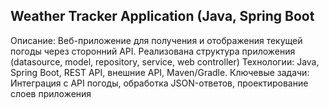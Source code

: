 ## Weather Tracker Application (Java, Spring Boot
Описание: Веб-приложение для получения и отображения текущей погоды через сторонний API. Реализована структура приложения (datasource, model, repository, service, web controller)
Технологии: Java, Spring Boot, REST API, внешние API, Maven/Gradle.
Ключевые задачи: Интеграция с API погоды, обработка JSON-ответов, проектирование слоев приложения
